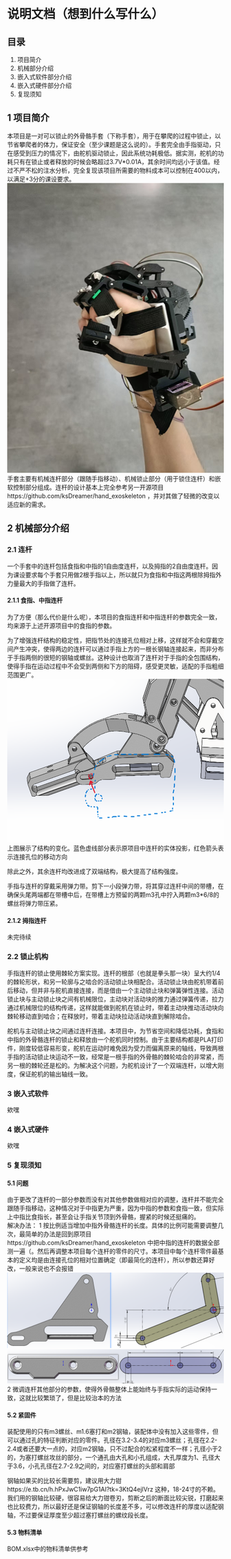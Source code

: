 # 说明文档（想到什么写什么）

## 目录  
1. 项目简介
2. 机械部分介绍
3. 嵌入式软件部分介绍
4. 嵌入式硬件部分介绍
5. 复现须知

## 1 项目简介
本项目是一对可以锁止的外骨骼手套（下称手套），用于在攀爬的过程中锁止，以节省攀爬者的体力，保证安全（至少课题是这么说的）。手套完全由手指驱动，只在感受到压力的情况下，由舵机驱动锁止，因此系统功耗极低。据实测，舵机的功耗只有在锁止或者释放的时候会略超过3.7V*0.01A，其余时间均远小于该值。经过不严不松的注水分析，完全复现该项目所需要的物料成本可以控制在400以内，以满足+3分的课设要求。    
![alt text](Pic/实物1.jpg)  
手套主要有机械连杆部分（跟随手指移动）、机械锁止部分（用于锁住连杆）和嵌软控制部分组成。连杆的设计基本上完全参考另一开源项目https://github.com/ksDreamer/hand_exoskeleton ，并对其做了轻微的改变以适应新的需求。  

## 2 机械部分介绍

### 2.1 连杆
一个手套中的连杆包括食指和中指的1自由度连杆，以及拇指的2自由度连杆。因为课设要求每个手套只用做2根手指以上，所以就只为食指和中指这两根除拇指外力量最大的手指做了连杆。    

#### 2.1.1 食指、中指连杆
为了方便（那么代价是什么呢），本项目的食指连杆和中指连杆的参数完全一致，均来源于上述开源项目中的食指的参数。  

为了增强连杆结构的稳定性，把指节处的连接孔位相对上移，这样就不会和穿戴空间产生冲突，使得两边的连杆可以通过手指上方的一根长钢轴连接起来，而非分布于手指两侧的很短的钢轴或螺丝。这种设计也取消了连杆对于手指的全包围结构，使得手指在运动过程中不会受到两侧和下方的阻碍，感受更灵敏，适配的手指粗细范围更广。  
![alt text](Pic/演示1.png)   
上图展示了结构的变化。蓝色虚线部分表示原项目中连杆的实体投影，红色箭头表示连接孔位的移动方向  

除此之外，其余连杆均改进成了双端结构，极大提高了结构强度。

手指与连杆的穿戴采用弹力带。剪下一小段弹力带，将其穿过连杆中间的带槽，在确保头尾两端都在带槽中后，在带槽上方预留的两颗m3孔中拧入两颗m3*6/8的螺丝将弹力带压紧。  

#### 2.1.2 拇指连杆
未完待续

### 2.2 锁止机构
手指连杆的锁止使用棘轮方案实现。连杆的根部（也就是拳头那一块）呈大约1/4的棘轮形状，和另一轮廓与之啮合的活动锁止块相配合。活动锁止块由舵机带着前后移动，但并非与舵机直接连接，而是借由一个主动锁止块和弹簧弹性连接。活动锁止块与主动锁止块之间有机械限位，主动块对活动块的推力通过弹簧传递，拉力通过机械限位的结构传递，这样就能做到舵机在锁止时，带着主动块推动活动块向棘轮移动直到啮合；在释放时，带着主动块拉动活动块直到解除啮合。  

舵机与主动锁止块之间通过连杆连接。本项目中，为节省空间和降低功耗，食指和中指的外骨骼连杆的锁止和释放由一个舵机同时控制。由于主要结构都是PLA打印件，刚度较低容易形变，舵机在运动时难免因为受力而偏离原来的轴线，导致两根手指的活动锁止块运动不一致，经常是一根手指的外骨骼的棘轮啮合的非常紧，而另一根的棘轮还是松的。为解决这个问题，为舵机设计了一个双端连杆，以增大刚度，保证舵机的输出轴线一致。

### 3 嵌入式软件
欸嘿

### 4 嵌入式硬件
欸嘿


### 5 复现须知
#### 5.1 问题
由于更改了连杆的一部分参数而没有对其他参数做相对应的调整，连杆并不能完全跟随手指移动，这种情况对于中指更为严重，因为中指的参数和食指一致，但实际上中指比食指长，甚至会让手指关节顶到外骨骼，握紧的时候还挺痛的。   
 解决办法：
1 按比例适当增加中指外骨骼连杆的长度。具体的比例可能需要调整几次，最简单的办法是回到原项目https://github.com/ksDreamer/hand_exoskeleton 中把中指的连杆的数据全部测一遍（。然后再调整本项目每个连杆的零件的尺寸。本项目中每个连杆零件最基本的定义均是由连接孔位的相对位置确定（即最简化的连杆），所以参数还算好改，一般来说也不会报错  
 ![alt text](Pic/演示2.png)    
 ![alt text](Pic/演示3.png)  
2 微调连杆其他部分的参数，使得外骨骼整体上能始终与手指实际的运动保持一致，这就比较繁琐了，但是比较治本的方法  

#### 5.2 紧固件
装配使用的只有m3螺丝、m1.6塞打和m2钢轴，装配体中没有加入这些零件，但可以通过孔的特征判断对应的零件。孔径在3.2-3.4的对应m3螺丝；孔径在2.2-2.4或者还要大一点的，对应m2钢轴，只不过配合的松紧程度不一样；孔径小于2的，为塞打螺丝攻丝的部分，一个通孔由大孔和小孔组成，大孔厚度为1、孔径大于3.6，小孔孔径在2.7-2.9之间的，对应塞打螺丝的头部和肩部  

钢轴如果买的比较长需要剪，建议用大力钳https://e.tb.cn/h.hPxJwC1iw7pG1AI?tk=3KtQ4ejlVrz 这种，18-24寸的不赖。我们用的钢轴比较硬，很容易给大力钳卷刃，剪断之后的断面比较尖锐，打磨起来也比较费力，所以最好还是保证钢轴的长度差不多，可以修改连杆的厚度以适配钢轴，不过要保证厚度至少超过塞打螺丝的螺纹段长度。


#### 5.3 物料清单
BOM.xlsx中的物料清单供参考



